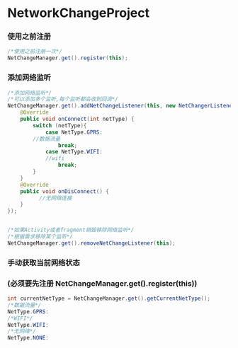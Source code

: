 # NetworkChangeProject
<!--|  [ ![Download](https://api.bintray.com/packages/zhongrui/mylibrary/NetworkChange/images/download.svg) ](https://11bintray.com/11zhongrui/mylibrary/NetworkC1hange/_latestVersion)  | 最新版本号|
|--------|----|
```gradle
implementation 'com.github:NetworkChange:版本号'
```-->
### 使用之前注册
```java
/*使用之前注册一次*/
NetChangeManager.get().register(this);
```

### 添加网络监听
```java
/*添加网络监听*/
/*可以添加多个监听,每个监听都会收到回调*/
NetChangeManager.get().addNetChangeListener(this, new NetChangerListener() {
    @Override
    public void onConnect(int netType) {
        switch (netType){
            case NetType.GPRS:
		//数据流量
                break;
            case NetType.WIFI:
	        //wifi
                break;
        }
    }
    @Override
    public void onDisConnect() {
	      //无网络连接
    }
});


/*如果Activity或者fragment销毁移除网络监听*/
/*根据需求移除某个监听*/
NetChangeManager.get().removeNetChangeListener(this);
```

### 手动获取当前网络状态
### (必须要先注册 NetChangeManager.get().register(this))
```java
int currentNetType = NetChangeManager.get().getCurrentNetType();
/*数据流量*/
NetType.GPRS:
/*WIFI*/
NetType.WIFI:
/*无网络*/
NetType.NONE:
```
